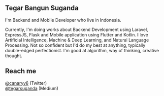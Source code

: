 <!--
**suganda8/suganda8** is a ✨ _special_ ✨ repository because its `README.md` (this file) appears on your GitHub profile.

Here are some ideas to get you started:

- 🔭 I’m currently working on ...
- 🌱 I’m currently learning ...
- 👯 I’m looking to collaborate on ...
- 🤔 I’m looking for help with ...
- 💬 Ask me about ...
- 📫 How to reach me: ...
- 😄 Pronouns: ...
- ⚡ Fun fact: ...
-->

Tegar Bangun Suganda
------
I'm Backend and Mobile Developer who live in Indonesia.

Currently, I'm doing works about Backend Development using Laravel, ExpressJS, Flask and Mobile application using Flutter and Kotlin. I love Artificial Intelligence, Machine & Deep Learning, and Natural Language Processing. Not so confident but I'd do my best at anything, typically double-edged perfectionist. I'm good at algorithm, way of thinking, creative thought.

<!-- ![](static/image.png) -->

Reach me
------
[@canaryv8][1] (Twitter)\
[@tegarsuganda][3] (Medium)

[1]: https://twitter.com/canaryv8
[2]: https://www.instagram.com/astaria8/
[3]: https://medium.com/@tegarsuganda
